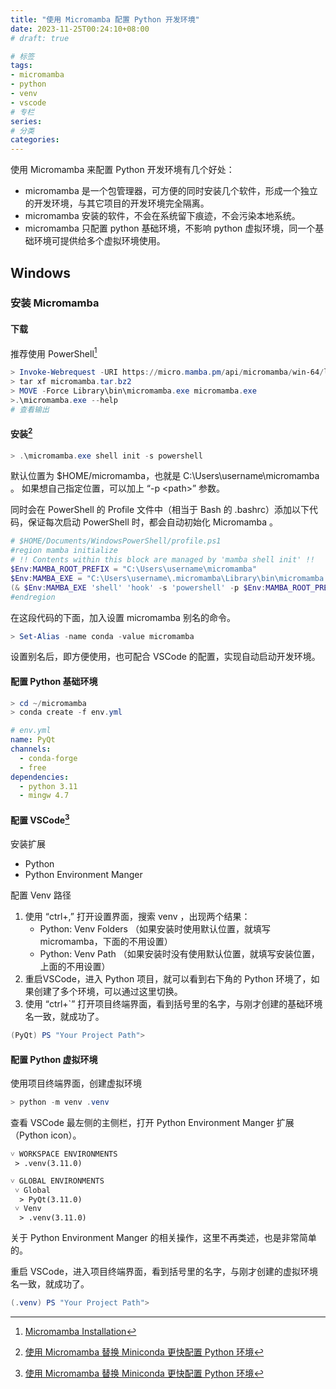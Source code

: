 ```yaml
---
title: "使用 Micromamba 配置 Python 开发环境"
date: 2023-11-25T00:24:10+08:00
# draft: true

# 标签
tags:
- micromamba
- python
- venv
- vscode
# 专栏
series:
# 分类
categories:
---
```


使用 Micromamba 来配置 Python 开发环境有几个好处：
- micromamba 是一个包管理器，可方便的同时安装几个软件，形成一个独立的开发环境，与其它项目的开发环境完全隔离。
- micromamba 安装的软件，不会在系统留下痕迹，不会污染本地系统。
- micromamba 只配置 python 基础环境，不影响 python 虚拟环境，同一个基础环境可提供给多个虚拟环境使用。

## Windows

### 安装 Micromamba 

#### 下载
推荐使用 PowerShell[^1]
```powershell
> Invoke-Webrequest -URI https://micro.mamba.pm/api/micromamba/win-64/latest -OutFile micromamba.tar.bz2
> tar xf micromamba.tar.bz2
> MOVE -Force Library\bin\micromamba.exe micromamba.exe
>.\micromamba.exe --help
# 查看输出
```

#### 安装[^2]
```powershell
> .\micromamba.exe shell init -s powershell
```
默认位置为 $HOME/micromamba，也就是 C:\Users\username\micromamba 。
如果想自己指定位置，可以加上 “-p \<path\>” 参数。

同时会在 PowerShell 的 Profile 文件中（相当于 Bash 的 .bashrc）添加以下代码，保证每次启动 PowerShell 时，都会自动初始化 Micromamba 。
```powershell
# $HOME/Documents/WindowsPowerShell/profile.ps1
#region mamba initialize
# !! Contents within this block are managed by 'mamba shell init' !!
$Env:MAMBA_ROOT_PREFIX = "C:\Users\username\micromamba"
$Env:MAMBA_EXE = "C:\Users\username\.micromamba\Library\bin\micromamba.exe"
(& $Env:MAMBA_EXE 'shell' 'hook' -s 'powershell' -p $Env:MAMBA_ROOT_PREFIX) | Out-String | Invoke-Expression
#endregion
```
在这段代码的下面，加入设置 micromamba 别名的命令。
```powershell
> Set-Alias -name conda -value micromamba
```
设置别名后，即方便使用，也可配合 VSCode 的配置，实现自动启动开发环境。

#### 配置 Python 基础环境
```powershell
> cd ~/micromamba
> conda create -f env.yml
```
```yml
# env.yml
name: PyQt
channels:
  - conda-forge
  - free
dependencies:
  - python 3.11
  - mingw 4.7
```

#### 配置 VSCode[^2]

安装扩展
- Python
- Python Environment Manger

配置 Venv 路径
1. 使用 “ctrl+,” 打开设置界面，搜索 venv ，出现两个结果：
    - Python: Venv Folders （如果安装时使用默认位置，就填写 micromamba，下面的不用设置）
    - Python: Venv Path    （如果安装时没有使用默认位置，就填写安装位置，上面的不用设置）
2. 重启VSCode，进入 Python 项目，就可以看到右下角的 Python 环境了，如果创建了多个环境，可以通过这里切换。
3. 使用 “ctrl+`” 打开项目终端界面，看到括号里的名字，与刚才创建的基础环境名一致，就成功了。
```powershell
(PyQt) PS "Your Project Path">
```

#### 配置 Python 虚拟环境
使用项目终端界面，创建虚拟环境
```powershell
> python -m venv .venv
```
查看 VSCode 最左侧的主侧栏，打开 Python Environment Manger 扩展（Python icon）。
```
˅ WORKSPACE ENVIRONMENTS
 > .venv(3.11.0)

˅ GLOBAL ENVIRONMENTS
 ˅ Global
  > PyQt(3.11.0)
 ˅ Venv
  > .venv(3.11.0)
```
关于 Python Environment Manger 的相关操作，这里不再类述，也是非常简单的。

重启 VSCode，进入项目终端界面，看到括号里的名字，与刚才创建的虚拟环境名一致，就成功了。
```powershell
(.venv) PS "Your Project Path">
```



[^1]:[Micromamba Installation](https://mamba.readthedocs.io/en/latest/installation/micromamba-installation.html#operating-system-package-managers)
[^2]:[使用 Micromamba 替换 Miniconda 更快配置 Python 环境](https://zhuanlan.zhihu.com/p/622346839?utm_id=0)